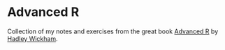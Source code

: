 # Advanced R

Collection of my notes and exercises from the great book [Advanced R](https://adv-r.hadley.nz/index.html)
by [Hadley Wickham](http://hadley.nz/).